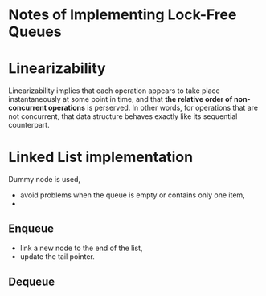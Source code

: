 # Notes of Implementing Lock-Free Queues

# Linearizability

Linearizability implies that each operation appears to take place instantaneously at some point in time, and that **the relative order of non-concurrent operations** is perserved. In other words, for operations that are not concurrent, that data structure behaves exactly like its sequential counterpart.

# Linked List implementation

Dummy node is used,

* avoid problems when the queue is empty or contains only one item,
* 

## Enqueue

* link a new node to the end of the list,
* update the tail pointer.

## Dequeue